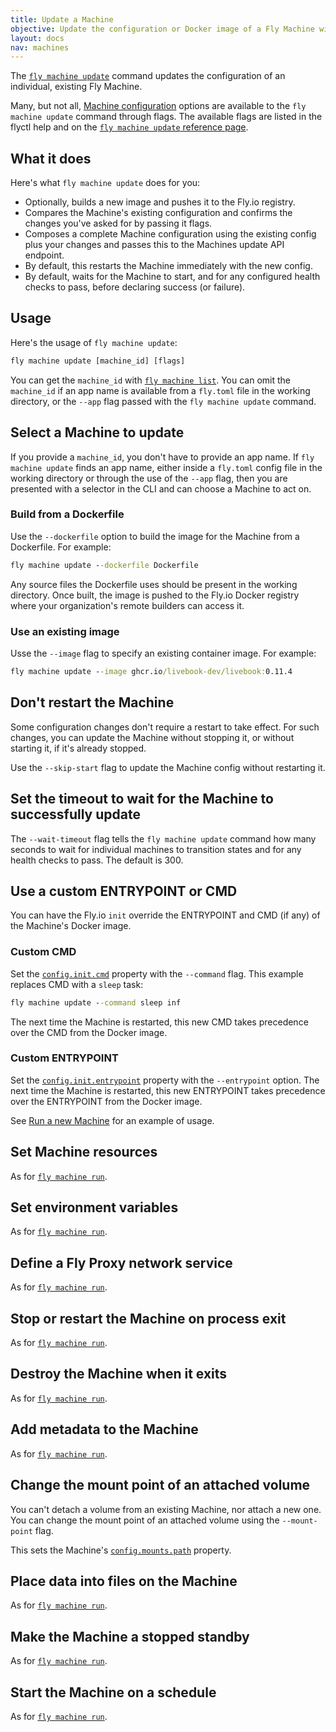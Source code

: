 ```yaml
---
title: Update a Machine
objective: Update the configuration or Docker image of a Fly Machine with flyctl
layout: docs
nav: machines
---
```


The [`fly machine update`](/docs/flyctl/machine-update/) command updates the configuration of an individual, existing Fly Machine.

Many, but not all, [Machine configuration](/docs/machines/api-machines-resource/#the-machine-config-object-properties/) options are available to the `fly machine update` command through flags. The available flags are listed in the flyctl help and on the [`fly machine update` reference page](/docs/flyctl/machine-update/).

## What it does

Here's what `fly machine update` does for you:
* Optionally, builds a new image and pushes it to the Fly.io registry. 
* Compares the Machine's existing configuration and confirms the changes you've asked for by passing it flags.
* Composes a complete Machine configuration using the existing config plus your changes and passes this to the Machines update API endpoint.
* By default, this restarts the Machine immediately with the new config.
* By default, waits for the Machine to start, and for any configured health checks to pass, before declaring success (or failure).

## Usage

Here's the usage of `fly machine update`:

```cmd
fly machine update [machine_id] [flags]
```

You can get the `machine_id` with [`fly machine list`](/docs/flyctl/machine-list/). You can omit the `machine_id` if an app name is available from a `fly.toml` file in the working directory, or the `--app` flag passed with the `fly machine update` command.

## Select a Machine to update

If you provide a `machine_id`, you don't have to provide an app name. If `fly machine update` finds an app name, either inside a `fly.toml` config file in the working directory or through the use of the `--app` flag, then you are presented with a selector in the CLI and can choose a Machine to act on.

### Build from a Dockerfile

Use the `--dockerfile` option to build the image for the Machine from a Dockerfile. For example:

```cmd
fly machine update --dockerfile Dockerfile
```

Any source files the Dockerfile uses should be present in the working directory. Once built, the image is pushed to the Fly.io Docker registry where your organization's remote builders can access it.

### Use an existing image

Usse the `--image` flag to specify an existing container image. For example:

```cmd
fly machine update --image ghcr.io/livebook-dev/livebook:0.11.4     
```

## Don't restart the Machine

Some configuration changes don't require a restart to take effect. For such changes, you can update the Machine without stopping it, or without starting it, if it's already stopped. 

Use the `--skip-start` flag to update the Machine config without restarting it.

## Set the timeout to wait for the Machine to successfully update

The `--wait-timeout` flag tells the `fly machine update` command how many seconds to wait for individual machines to transition states and for any health checks to pass. The default is 300.

## Use a custom ENTRYPOINT or CMD

You can have the Fly.io `init` override the ENTRYPOINT and CMD (if any) of the Machine's Docker image.

### Custom CMD

Set the [`config.init.cmd`](/docs/machines/api-machines-resource/#the-machine-config-object-properties/) property with the `--command` flag. This example replaces CMD with a `sleep` task:

```cmd
fly machine update --command sleep inf
```

The next time the Machine is restarted, this new CMD takes precedence over the CMD from the Docker image.

### Custom ENTRYPOINT

Set the [`config.init.entrypoint`](/docs/machines/api-machines-resource/#the-machine-config-object-properties/) property with the `--entrypoint` option. The next time the Machine is restarted, this new ENTRYPOINT takes precedence over the ENTRYPOINT from the Docker image.

See [Run a new Machine](/docs/machines/flyctl/fly-machine-run/#custom-entrypoint) for an example of usage.

## Set Machine resources

As for [`fly machine run`](/docs/machines/flyctl/fly-machine-run/#set-machine-resources).

## Set environment variables

As for [`fly machine run`](/docs/machines/flyctl/fly-machine-run/#set-environment-variables).


## Define a Fly Proxy network service
As for [`fly machine run`](/docs/machines/flyctl/fly-machine-run/#define-a-fly-proxy-network-service). 

## Stop or restart the Machine on process exit

As for [`fly machine run`](/docs/machines/flyctl/fly-machine-run/#stop-or-restart-the-machine-on-process-exit). 


## Destroy the Machine when it exits

As for [`fly machine run`](/docs/machines/flyctl/fly-machine-run/#destroy-the-machine-when-it-exits).

## Add metadata to the Machine

As for [`fly machine run`](/docs/machines/flyctl/fly-machine-run/#add-metadata-to-the-machine).

## Change the mount point of an attached volume

You can't detach a volume from an existing Machine, nor attach a new one. You can change the mount point of an attached volume using the `--mount-point` flag.

This sets the Machine's [`config.mounts.path`](/docs/machines/api-machines-resource/#the-machine-config-object-properties/) property.

## Place data into files on the Machine

As for [`fly machine run`](/docs/machines/flyctl/fly-machine-run/#place-data-into-files-on-the-machine).

## Make the Machine a stopped standby

As for [`fly machine run`](/docs/machines/flyctl/fly-machine-run/#create-a-standby-machine).

## Start the Machine on a schedule

As for [`fly machine run`](/docs/machines/flyctl/fly-machine-run/#start-a-machine-on-a-schedule).

